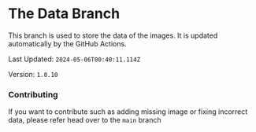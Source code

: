 # The Data Branch
This branch is used to store the data of the images. It is updated automatically by the GitHub Actions.
    
Last Updated: `2024-05-06T00:40:11.114Z`

Version: `1.0.10`

### Contributing

If you want to contribute such as adding missing image or fixing incorrect data, please refer head over to the `main` branch
    